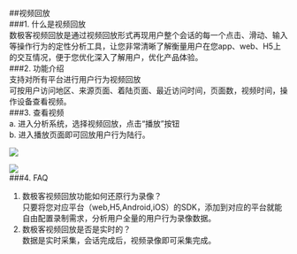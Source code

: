 ##视频回放  
###1. 什么是视频回放  
数极客视频回放是通过视频回放形式再现用户整个会话的每一个点击、滑动、输入等操作行为的定性分析工具，让您非常清晰了解衡量用户在您app、web、H5上的交互情况，便于您优化深入了解用户，优化产品体验。  
###2.	功能介绍  
支持对所有平台进行用户行为视频回放  
可按用户访问地区、来源页面、着陆页面、最近访问时间，页面数，视频时间，操作设备查看视频。  
###3.	查看视频  
a.	进入分析系统，选择视频回放，点击“播放”按钮  
b.	进入播放页面即可回放用户行为陆行。

![](http://www.shujike.com/docsimg/视频回放1.jpg)  

![](http://www.shujike.com/docsimg/视频回放2.jpg)  
###4.	FAQ 
1.	数极客视频回放功能如何还原行为录像？  
只要将您对应平台（web,H5,Android,iOS）的SDK，添加到对应的平台就能自由配置录制需求，分析用户全量的用户行为录像数据。  
2.	数极客视频回放是否是实时的？  
数据是实时采集，会话完成后，视频录像即可采集完成。  
